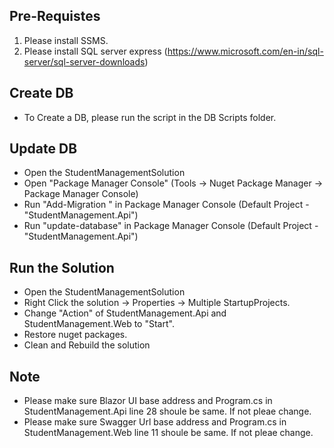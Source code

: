 ## Pre-Requistes

1. Please install SSMS.
2. Please install SQL server express (https://www.microsoft.com/en-in/sql-server/sql-server-downloads)

## Create DB

- To Create a DB, please run the script in the DB Scripts folder.

## Update DB

- Open the StudentManagementSolution
- Open "Package Manager Console" (Tools -> Nuget Package Manager -> Package Manager Console)
- Run "Add-Migration <Some Message>" in Package Manager Console (Default Project - "StudentManagement.Api")
- Run "update-database" in Package Manager Console (Default Project - "StudentManagement.Api")

## Run the Solution

- Open the StudentManagementSolution
- Right Click the solution -> Properties -> Multiple StartupProjects.
- Change "Action" of StudentManagement.Api and StudentManagement.Web to "Start".
- Restore nuget packages.
- Clean and Rebuild the solution

## Note

- Please make sure Blazor UI base address and Program.cs in StudentManagement.Api line 28 shoule be same. If not pleae change.
- Please make sure Swagger Url base address and Program.cs in StudentManagement.Web line 11 shoule be same. If not pleae change.
